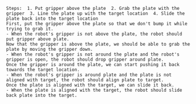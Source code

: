 
    Steps:  1. Put gripper above the plate  2. Grab the plate with the gripper  3. Line the plate up with the target location  4. Slide the plate back into the target location
    First, put the gripper above the plate so that we don't bump it while trying to grab it.
    - When the robot's gripper is not above the plate, the robot should put gripper above plate.
    Now that the gripper is above the plate, we should be able to grab the plate by moving the gripper down.
    - When the robot's gripper is not around the plate and the robot's gripper is open, the robot should drop gripper around plate.
    Once the gripper is around the plate, we can start pushing it back towards the target location.
    - When the robot's gripper is around plate and the plate is not aligned with target, the robot should align plate to target.
    Once the plate is aligned with the target, we can slide it back.
    - When the plate is aligned with the target, the robot should slide back plate into the target.
